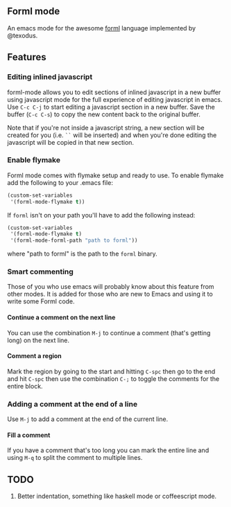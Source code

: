 ## Forml mode

An emacs mode for the awesome [forml](https://github.com/texodus/forml) language implemented by @texodus.

## Features

### Editing inlined javascript

forml-mode allows you to edit sections of inlined javascript in a new
buffer using javascript mode for the full experience of editing
javascript in emacs. Use `C-c C-j` to start editing a javascript
section in a new buffer. Save the buffer (`C-c C-s`) to copy the new
content back to the original buffer.

Note that if you're not inside a javascript string, a new section will
be created for you (i.e. ``` `` ``` will be inserted) and when you're
done editing the javascript will be copied in that new section.

### Enable flymake

Forml mode comes with flymake setup and ready to use. To enable
flymake add the following to your .emacs file:

```lisp
(custom-set-variables
 '(forml-mode-flymake t))
```

If `forml` isn't on your path you'll have to add the following instead:

```lisp
(custom-set-variables
 '(forml-mode-flymake t)
 '(forml-mode-forml-path "path to forml"))
``````

where "path to forml" is the path to the `forml` binary.

### Smart commenting

Those of you who use emacs will probably know about this feature from other modes.
It is added for those who are new to Emacs and using it to write some Forml code.

#### Continue a comment on the next line

You can use the combination `M-j` to continue a comment (that's getting long)
on the next line.

#### Comment a region

Mark the region by going to the start and hitting `C-spc` then go to the end
and hit `C-spc` then use the combination `C-;` to toggle the comments
for the entire block.

### Adding a comment at the end of a line

Use `M-j` to add a comment at the end of the current line.

#### Fill a comment

If you have a comment that's too long you can mark the entire line and using
`M-q` to split the comment to multiple lines.

## TODO

1. Better indentation, something like haskell mode or coffeescript mode.
